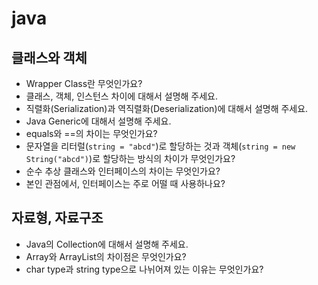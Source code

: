 # java

## 클래스와 객체

- Wrapper Class란 무엇인가요?
- 클래스, 객체, 인스턴스 차이에 대해서 설명해 주세요.
- 직렬화(Serialization)과 역직렬화(Deserialization)에 대해서 설명해 주세요.
- Java Generic에 대해서 설명해 주세요.
- equals와 ==의 차이는 무엇인가요?
- 문자열을 리터럴(`string = "abcd"`)로 할당하는 것과 객체(`string = new String("abcd")`)로 할당하는 방식의 차이가 무엇인가요?
- 순수 추상 클래스와 인터페이스의 차이는 무엇인가요?
- 본인 관점에서, 인터페이스는 주로 어떨 때 사용하나요?

## 자료형, 자료구조

- Java의 Collection에 대해서 설명해 주세요.
- Array와 ArrayList의 차이점은 무엇인가요?
- char type과 string type으로 나뉘어져 있는 이유는 무엇인가요?
